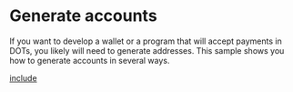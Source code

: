 # Generate accounts

If you want to develop a wallet or a program that will accept payments in DOTs, you likely will need to generate addresses. This sample shows you how to generate accounts in several ways.

[include](index.js)
